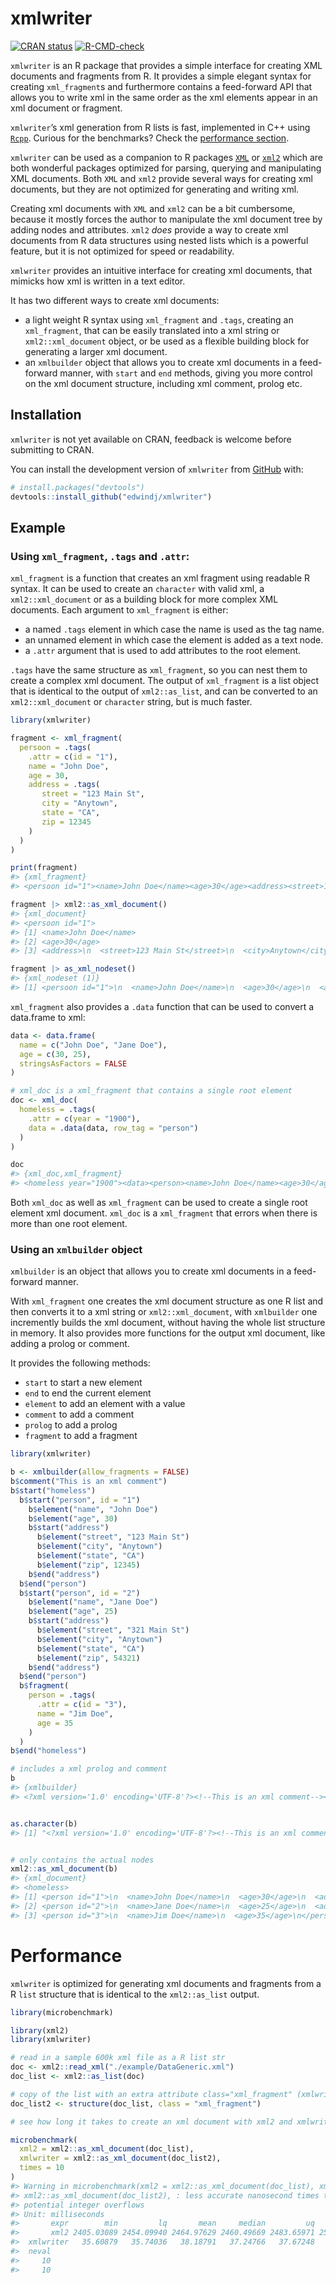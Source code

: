 
<!-- README.md is generated from README.Rmd. Please edit that file -->

# xmlwriter

<!-- badges: start -->

[![CRAN
status](https://www.r-pkg.org/badges/version/xmlwriter)](https://CRAN.R-project.org/package=xmlwriter)
[![R-CMD-check](https://github.com/edwindj/xmlwriter/actions/workflows/R-CMD-check.yaml/badge.svg)](https://github.com/edwindj/xmlwriter/actions/workflows/R-CMD-check.yaml)
<!-- badges: end -->

`xmlwriter` is an R package that provides a simple interface for
creating XML documents and fragments from R. It provides a simple
elegant syntax for creating `xml_fragment`s and furthermore contains a
feed-forward API that allows you to write xml in the same order as the
xml elements appear in an xml document or fragment.

`xmlwriter`’s xml generation from R lists is fast, implemented in C++
using [`Rcpp`](https://cran.r-project.org/package=Rcpp). Curious for the
benchmarks? Check the [performance section](#performance).

`xmlwriter` can be used as a companion to R packages
[`XML`](https://cran.r-project.org/package=XML) or
[`xml2`](https://cran.r-project.org/package=xml2) which are both
wonderful packages optimized for parsing, querying and manipulating XML
documents. Both `XML` and `xml2` provide several ways for creating xml
documents, but they are not optimized for generating and writing xml.

Creating xml documents with `XML` and `xml2` can be a bit cumbersome,
because it mostly forces the author to manipulate the xml document tree
by adding nodes and attributes. `xml2` *does* provide a way to create
xml documents from R data structures using nested lists which is a
powerful feature, but it is not optimized for speed or readability.

`xmlwriter` provides an intuitive interface for creating xml documents,
that mimicks how xml is written in a text editor.

It has two different ways to create xml documents:

- a light weight R syntax using `xml_fragment` and `.tags`, creating an
  `xml_fragment`, that can be easily translated into a xml string or
  `xml2::xml_document` object, or be used as a flexible building block
  for generating a larger xml document.
- an `xmlbuilder` object that allows you to create xml documents in a
  feed-forward manner, with `start` and `end` methods, giving you more
  control on the xml document structure, including xml comment, prolog
  etc.

## Installation

`xmlwriter` is not yet available on CRAN, feedback is welcome before
submitting to CRAN.

You can install the development version of `xmlwriter` from
[GitHub](https://github.com/) with:

``` r
# install.packages("devtools")
devtools::install_github("edwindj/xmlwriter")
```

## Example

### Using `xml_fragment`, `.tags` and `.attr`:

`xml_fragment` is a function that creates an xml fragment using readable
R syntax. It can be used to create an `character` with valid xml, a
`xml2::xml_document` or as a building block for more complex XML
documents. Each argument to `xml_fragment` is either:

- a named `.tags` element in which case the name is used as the tag
  name.
- an unnamed element in which case the element is added as a text node.
- a `.attr` argument that is used to add attributes to the root element.

`.tags` have the same structure as `xml_fragment`, so you can nest them
to create a complex xml document. The output of `xml_fragment` is a list
object that is identical to the output of `xml2::as_list`, and can be
converted to an `xml2::xml_document` or `character` string, but is much
faster.

``` r
library(xmlwriter)

fragment <- xml_fragment(
  persoon = .tags(
    .attr = c(id = "1"),
    name = "John Doe",
    age = 30,
    address = .tags(
       street = "123 Main St",
       city = "Anytown",
       state = "CA",
       zip = 12345
    )
  )
)

print(fragment)
#> {xml_fragment}
#> <persoon id="1"><name>John Doe</name><age>30</age><address><street>123 Main St</...
```

``` r
fragment |> xml2::as_xml_document()
#> {xml_document}
#> <persoon id="1">
#> [1] <name>John Doe</name>
#> [2] <age>30</age>
#> [3] <address>\n  <street>123 Main St</street>\n  <city>Anytown</city>\n  <sta ...
```

``` r
fragment |> as_xml_nodeset()
#> {xml_nodeset (1)}
#> [1] <persoon id="1">\n  <name>John Doe</name>\n  <age>30</age>\n  <address>\n ...
```

`xml_fragment` also provides a `.data` function that can be used to
convert a data.frame to xml:

``` r
data <- data.frame(
  name = c("John Doe", "Jane Doe"),
  age = c(30, 25),
  stringsAsFactors = FALSE
)

# xml_doc is a xml_fragment that contains a single root element
doc <- xml_doc(
  homeless = .tags(
    .attr = c(year = "1900"),
    data = .data(data, row_tag = "person")
  )
)

doc
#> {xml_doc,xml_fragment}
#> <homeless year="1900"><data><person><name>John Doe</name><age>30</age></person><...
```

Both `xml_doc` as well as `xml_fragment` can be used to create a single
root element xml document. `xml_doc` is a `xml_fragment` that errors
when there is more than one root element.

### Using an `xmlbuilder` object

`xmlbuilder` is an object that allows you to create xml documents in a
feed-forward manner.

With `xml_fragment` one creates the xml document structure as one R list
and then converts it to a xml string or `xml2::xml_document`, with
`xmlbuilder` one incremently builds the xml document, without having the
whole list structure in memory. It also provides more functions for the
output xml document, like adding a prolog or comment.

It provides the following methods:

- `start` to start a new element
- `end` to end the current element
- `element` to add an element with a value
- `comment` to add a comment
- `prolog` to add a prolog
- `fragment` to add a fragment

``` r
library(xmlwriter)

b <- xmlbuilder(allow_fragments = FALSE)
b$comment("This is an xml comment")
b$start("homeless")
  b$start("person", id = "1")
    b$element("name", "John Doe")
    b$element("age", 30)
    b$start("address")
      b$element("street", "123 Main St")
      b$element("city", "Anytown")
      b$element("state", "CA")
      b$element("zip", 12345)
    b$end("address")
  b$end("person")
  b$start("person", id = "2")
    b$element("name", "Jane Doe")
    b$element("age", 25)
    b$start("address")
      b$element("street", "321 Main St")
      b$element("city", "Anytown")
      b$element("state", "CA")
      b$element("zip", 54321)
    b$end("address")
  b$end("person")
  b$fragment(
    person = .tags(
      .attr = c(id = "3"),
      name = "Jim Doe",
      age = 35
    )
  )
b$end("homeless")

# includes a xml prolog and comment
b
#> {xmlbuilder}
#> <?xml version='1.0' encoding='UTF-8'?><!--This is an xml comment--><homeless><person id="1"><name>John Doe</name><age>30</age><address><street>123 Main St</street><city>Anytown</city><state>CA</state><zip>12345</zip></address></person><person id="2"><name>Jane Doe</name><age>25</age><address><street>321 Main St</street><city>Anytown</city><state>CA</state><zip>54321</zip></address></person><person id="3"><name>Jim Doe</name><age>35</age></person></homeless>
```

``` r

as.character(b)
#> [1] "<?xml version='1.0' encoding='UTF-8'?><!--This is an xml comment--><homeless><person id=\"1\"><name>John Doe</name><age>30</age><address><street>123 Main St</street><city>Anytown</city><state>CA</state><zip>12345</zip></address></person><person id=\"2\"><name>Jane Doe</name><age>25</age><address><street>321 Main St</street><city>Anytown</city><state>CA</state><zip>54321</zip></address></person><person id=\"3\"><name>Jim Doe</name><age>35</age></person></homeless>"
```

``` r

# only contains the actual nodes
xml2::as_xml_document(b)
#> {xml_document}
#> <homeless>
#> [1] <person id="1">\n  <name>John Doe</name>\n  <age>30</age>\n  <address>\n  ...
#> [2] <person id="2">\n  <name>Jane Doe</name>\n  <age>25</age>\n  <address>\n  ...
#> [3] <person id="3">\n  <name>Jim Doe</name>\n  <age>35</age>\n</person>
```

# Performance

`xmlwriter` is optimized for generating xml documents and fragments from
a R `list` structure that is identical to the `xml2::as_list` output.

``` r
library(microbenchmark)

library(xml2)
library(xmlwriter)

# read in a sample 600k xml file as a R list str
doc <- xml2::read_xml("./example/DataGeneric.xml")
doc_list <- xml2::as_list(doc)

# copy of the list with an extra attribute class="xml_fragment" (xmlwriter specific)
doc_list2 <- structure(doc_list, class = "xml_fragment")

# see how long it takes to create an xml document with xml2 and xmlwriter

microbenchmark(
  xml2 = xml2::as_xml_document(doc_list),
  xmlwriter = xml2::as_xml_document(doc_list2),
  times = 10
)
#> Warning in microbenchmark(xml2 = xml2::as_xml_document(doc_list), xmlwriter =
#> xml2::as_xml_document(doc_list2), : less accurate nanosecond times to avoid
#> potential integer overflows
#> Unit: milliseconds
#>       expr        min         lq       mean     median         uq        max
#>       xml2 2405.03089 2454.09940 2464.97629 2460.49669 2483.65971 2529.20788
#>  xmlwriter   35.60879   35.74036   38.18791   37.24766   37.67248   47.16652
#>  neval
#>     10
#>     10
```
